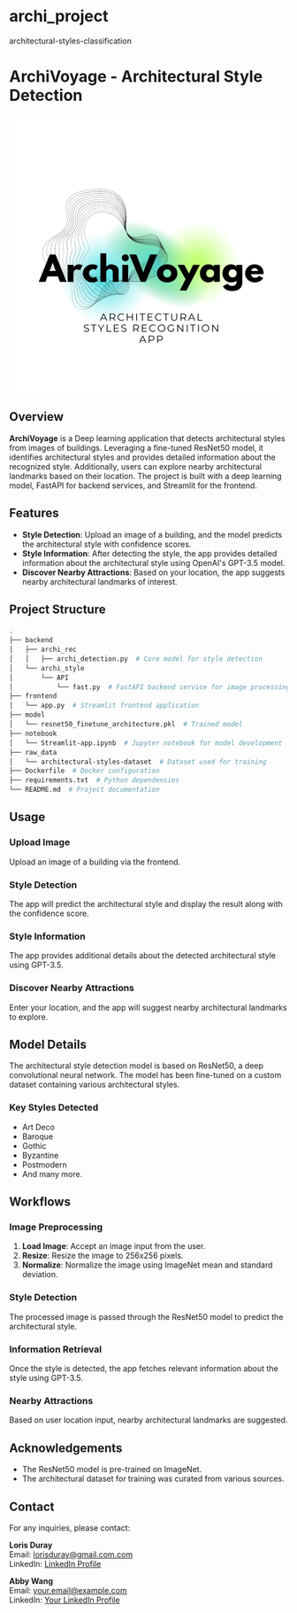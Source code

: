 # archi_project
architectural-styles-classification

# **ArchiVoyage - Architectural Style Detection**

![ArchiVoyage Logo](Logo/ArchiVoyage.png)

## **Overview**

**ArchiVoyage** is a Deep learning application that detects architectural styles from images of buildings. Leveraging a fine-tuned ResNet50 model, it identifies architectural styles and provides detailed information about the recognized style. Additionally, users can explore nearby architectural landmarks based on their location. The project is built with a deep learning model, FastAPI for backend services, and Streamlit for the frontend.

## **Features**

- **Style Detection**: Upload an image of a building, and the model predicts the architectural style with confidence scores.
- **Style Information**: After detecting the style, the app provides detailed information about the architectural style using OpenAI's GPT-3.5 model.
- **Discover Nearby Attractions**: Based on your location, the app suggests nearby architectural landmarks of interest.

## **Project Structure**

```bash
.
├── backend
│   ├── archi_rec
│   │   ├── archi_detection.py  # Core model for style detection
│   └── archi_style
│       └── API
│           └── fast.py  # FastAPI backend service for image processing
├── frontend
│   └── app.py  # Streamlit frontend application
├── model
│   └── resnet50_finetune_architecture.pkl  # Trained model
├── notebook
│   └── Streamlit-app.ipynb  # Jupyter notebook for model development
├── raw_data
│   └── architectural-styles-dataset  # Dataset used for training
├── Dockerfile  # Docker configuration
├── requirements.txt  # Python dependencies
└── README.md  # Project documentation
```

## Usage

### Upload Image
Upload an image of a building via the frontend.

### Style Detection
The app will predict the architectural style and display the result along with the confidence score.

### Style Information
The app provides additional details about the detected architectural style using GPT-3.5.

### Discover Nearby Attractions
Enter your location, and the app will suggest nearby architectural landmarks to explore.

## Model Details
The architectural style detection model is based on ResNet50, a deep convolutional neural network. The model has been fine-tuned on a custom dataset containing various architectural styles.

### Key Styles Detected
- Art Deco
- Baroque
- Gothic
- Byzantine
- Postmodern
- And many more.

## Workflows

### Image Preprocessing
1. **Load Image**: Accept an image input from the user.
2. **Resize**: Resize the image to 256x256 pixels.
3. **Normalize**: Normalize the image using ImageNet mean and standard deviation.

### Style Detection
The processed image is passed through the ResNet50 model to predict the architectural style.

### Information Retrieval
Once the style is detected, the app fetches relevant information about the style using GPT-3.5.

### Nearby Attractions
Based on user location input, nearby architectural landmarks are suggested.

## Acknowledgements

- The ResNet50 model is pre-trained on ImageNet.
- The architectural dataset for training was curated from various sources.

## Contact

For any inquiries, please contact:

**Loris Duray**  
Email: lorisduray@gmail.com.com  
LinkedIn: [LinkedIn Profile](https://www.linkedin.com/in/loris-duray/)

**Abby Wang**  
Email: your.email@example.com  
LinkedIn: [Your LinkedIn Profile](https://www.linkedin.com)



